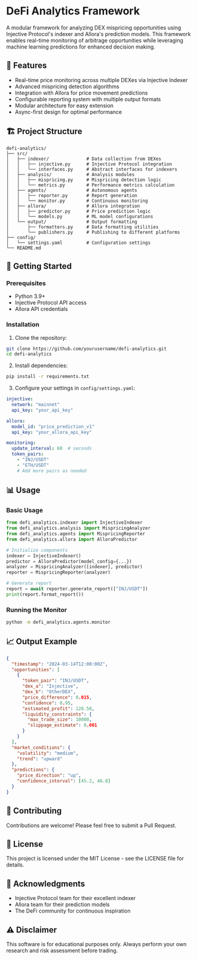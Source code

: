 # DeFi Analytics Framework

A modular framework for analyzing DEX mispricing opportunities using Injective Protocol's indexer and Allora's prediction models. This framework enables real-time monitoring of arbitrage opportunities while leveraging machine learning predictions for enhanced decision making.

## 🌟 Features

- Real-time price monitoring across multiple DEXes via Injective Indexer
- Advanced mispricing detection algorithms
- Integration with Allora for price movement predictions
- Configurable reporting system with multiple output formats
- Modular architecture for easy extension
- Async-first design for optimal performance

## 🏗️ Project Structure 

```
defi-analytics/
├── src/
│   ├── indexer/              # Data collection from DEXes
│   │   ├── injective.py      # Injective Protocol integration
│   │   └── interfaces.py     # Abstract interfaces for indexers
│   ├── analysis/             # Analysis modules
│   │   ├── mispricing.py     # Mispricing detection logic
│   │   └── metrics.py        # Performance metrics calculation
│   ├── agents/               # Autonomous agents
│   │   ├── reporter.py       # Report generation
│   │   └── monitor.py        # Continuous monitoring
│   ├── allora/               # Allora integration
│   │   ├── predictor.py      # Price prediction logic
│   │   └── models.py         # ML model configurations
│   └── output/               # Output formatting
│       ├── formatters.py     # Data formatting utilities
│       └── publishers.py     # Publishing to different platforms
├── config/
│   └── settings.yaml         # Configuration settings
└── README.md
```

## 🚀 Getting Started

### Prerequisites

- Python 3.9+
- Injective Protocol API access
- Allora API credentials

### Installation

1. Clone the repository: 
```bash
git clone https://github.com/yourusername/defi-analytics.git
cd defi-analytics
```

2. Install dependencies:
```bash
pip install -r requirements.txt
```

3. Configure your settings in `config/settings.yaml`:
```yaml
injective:
  network: "mainnet"
  api_key: "your_api_key"

allora:
  model_id: "price_prediction_v1"
  api_key: "your_allora_api_key"

monitoring:
  update_interval: 60  # seconds
  token_pairs:
    - "INJ/USDT"
    - "ETH/USDT"
    # Add more pairs as needed
```

## 📊 Usage

### Basic Usage

```python
from defi_analytics.indexer import InjectiveIndexer
from defi_analytics.analysis import MispricingAnalyzer
from defi_analytics.agents import MispricingReporter
from defi_analytics.allora import AlloraPredictor

# Initialize components
indexer = InjectiveIndexer()
predictor = AlloraPredictor(model_config={...})
analyzer = MispricingAnalyzer([indexer], predictor)
reporter = MispricingReporter(analyzer)

# Generate report
report = await reporter.generate_report(["INJ/USDT"])
print(report.format_report())
```

### Running the Monitor

```bash
python -m defi_analytics.agents.monitor
```

## 📈 Output Example

```json
{
  "timestamp": "2024-03-14T12:00:00Z",
  "opportunities": [
    {
      "token_pair": "INJ/USDT",
      "dex_a": "Injective",
      "dex_b": "OtherDEX",
      "price_difference": 0.015,
      "confidence": 0.95,
      "estimated_profit": 120.50,
      "liquidity_constraints": {
        "max_trade_size": 10000,
        "slippage_estimate": 0.001
      }
    }
  ],
  "market_conditions": {
    "volatility": "medium",
    "trend": "upward"
  },
  "predictions": {
    "price_direction": "up",
    "confidence_interval": [45.2, 46.8]
  }
}
```

## 🤝 Contributing

Contributions are welcome! Please feel free to submit a Pull Request.

## 📝 License

This project is licensed under the MIT License - see the LICENSE file for details.

## 🙏 Acknowledgments

- Injective Protocol team for their excellent indexer
- Allora team for their prediction models
- The DeFi community for continuous inspiration

## ⚠️ Disclaimer

This software is for educational purposes only. Always perform your own research and risk assessment before trading.
